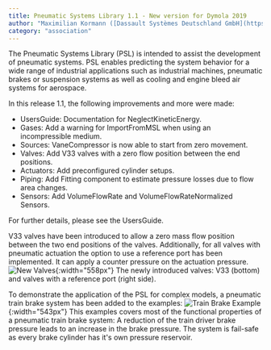 ```yaml
---
title: Pneumatic Systems Library 1.1 - New version for Dymola 2019
author: "Maximilian Kormann ([Dassault Systèmes Deutschland GmbH](https://www.3ds.com/))"
category: "association"
---
```


The Pneumatic Systems Library (PSL) is intended to assist the development of pneumatic systems. PSL enables predicting the system behavior for a wide range of industrial applications such as industrial machines, pneumatic brakes or suspension systems
as well as cooling and engine bleed air systems for aerospace.

In this release 1.1, the following improvements and more were made:
- UsersGuide: Documentation for NeglectKineticEnergy.
- Gases: Add a warning for ImportFromMSL when using an incompressible medium.
- Sources: VaneCompressor is now able to start from zero movement.
- Valves: Add V33 valves with a zero flow position between the end positions.
- Actuators: Add preconfigured cylinder setups.
- Piping: Add Fitting component to estimate pressure losses due to flow area changes.
- Sensors: Add VolumeFlowRate and VolumeFlowRateNormalized Sensors.

For further details, please see the UsersGuide.

V33 valves have been introduced to allow a zero mass flow position between the two end positions of the valves. Additionally, for all valves with pneumatic actuation the option to use a reference port has been implemented. It can apply a counter pressure on the actuation pressure.
![New Valves](https://vm-sdl3-dsy.ux.dsone.3ds.com/SCT/LibDocs/raw/master/PSL/18_ModelicaNewsletter/2018-11/Valves.png "New Valves"){:width="558px"}
The newly introduced valves: V33 (bottom) and valves with a reference port (right side).

To demonstrate the application of the PSL for complex models, a pneumatic train brake system has been added to the examples:
![Train Brake Example](https://vm-sdl3-dsy.ux.dsone.3ds.com/SCT/LibDocs/raw/master/PSL/18_ModelicaNewsletter/2018-11/TrainBrake.png "Train Brake Example"){:width="543px"}
This examples covers most of the functional properties of a pneumatic train brake system: A reduction of the train driver brake pressure leads to an increase in the brake pressure. The system is fail-safe as every brake cylinder has it's own pressure reservoir.
